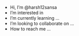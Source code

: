 - Hi, I’m @harsh12sansa
- I’m interested in 
- I’m currently learning ...
- I’m looking to collaborate on ...
- How to reach me ...

<!---
harsh12sansa/harsh12sansa is a ✨ special ✨ repository because its `README.md` (this file) appears on your GitHub profile.
You can click the Preview link to take a look at your changes.
--->
